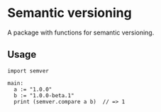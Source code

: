 # Semantic versioning
A package with functions for semantic versioning.

## Usage

```toit
import semver

main:
  a := "1.0.0"
  b := "1.0.0-beta.1"
  print (semver.compare a b)  // => 1
```
